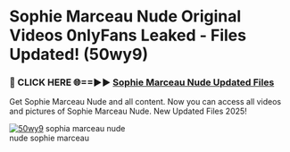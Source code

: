 # Sophie Marceau Nude Original Videos 0nlyFans Leaked - Files Updated! (50wy9)

<h3>🔴 CLICK HERE 🌐==►► <a href="https://tinyurl.com/yc6ubb5a" rel="nofollow">Sophie Marceau Nude Updated Files</a></h3>

Get Sophie Marceau Nude and all content. Now you can access all videos and pictures of Sophie Marceau Nude. New Updated Files 2025!

[![50wy9](https://i.imgur.com/7eu0CRL.gif)](https://tinyurl.com/yc6ubb5a)
sophia marceau nude<br>
nude sophie marceau